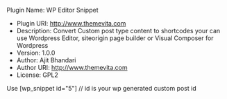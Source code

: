 Plugin Name: WP Editor Snippet
 * Plugin URI: http://www.themevita.com
 * Description: Convert Custom post type content to shortcodes your can use Wordpress Editor, siteorigin page builder or Visual Composer for Wordpress
 * Version: 1.0.0
 * Author: Ajit Bhandari
 * Author URI: http://www.themevita.com
 * License: GPL2

Use
[wp_snippet id="5"]  // id is your wp generated custom post id 

